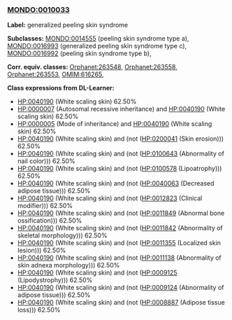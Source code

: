 
### [MONDO:0010033](http://purl.obolibrary.org/obo/MONDO_0010033)
**Label:** generalized peeling skin syndrome

**Subclasses:** [MONDO:0014555](http://purl.obolibrary.org/obo/MONDO_0014555) (peeling skin syndrome type a), [MONDO:0016993](http://purl.obolibrary.org/obo/MONDO_0016993) (generalized peeling skin syndrome type c), [MONDO:0016992](http://purl.obolibrary.org/obo/MONDO_0016992) (peeling skin syndrome type b), 

**Corr. equiv. classes:** [Orphanet:263548](http://www.orpha.net/ORDO/Orphanet_263548), [Orphanet:263558](http://www.orpha.net/ORDO/Orphanet_263558), [Orphanet:263553](http://www.orpha.net/ORDO/Orphanet_263553), [OMIM:616265](http://purl.obolibrary.org/obo/OMIM_616265), 

**Class expressions from DL-Learner:**

- [HP:0040190](http://purl.obolibrary.org/obo/HP_0040190) (White scaling skin) 62.50%
- [HP:0000007](http://purl.obolibrary.org/obo/HP_0000007) (Autosomal recessive inheritance) and [HP:0040190](http://purl.obolibrary.org/obo/HP_0040190) (White scaling skin) 62.50%
- [HP:0000005](http://purl.obolibrary.org/obo/HP_0000005) (Mode of inheritance) and [HP:0040190](http://purl.obolibrary.org/obo/HP_0040190) (White scaling skin) 62.50%
- [HP:0040190](http://purl.obolibrary.org/obo/HP_0040190) (White scaling skin) and (not ([HP:0200041](http://purl.obolibrary.org/obo/HP_0200041) (Skin erosion))) 62.50%
- [HP:0040190](http://purl.obolibrary.org/obo/HP_0040190) (White scaling skin) and (not ([HP:0100643](http://purl.obolibrary.org/obo/HP_0100643) (Abnormality of nail color))) 62.50%
- [HP:0040190](http://purl.obolibrary.org/obo/HP_0040190) (White scaling skin) and (not ([HP:0100578](http://purl.obolibrary.org/obo/HP_0100578) (Lipoatrophy))) 62.50%
- [HP:0040190](http://purl.obolibrary.org/obo/HP_0040190) (White scaling skin) and (not ([HP:0040063](http://purl.obolibrary.org/obo/HP_0040063) (Decreased adipose tissue))) 62.50%
- [HP:0040190](http://purl.obolibrary.org/obo/HP_0040190) (White scaling skin) and (not ([HP:0012823](http://purl.obolibrary.org/obo/HP_0012823) (Clinical modifier))) 62.50%
- [HP:0040190](http://purl.obolibrary.org/obo/HP_0040190) (White scaling skin) and (not ([HP:0011849](http://purl.obolibrary.org/obo/HP_0011849) (Abnormal bone ossification))) 62.50%
- [HP:0040190](http://purl.obolibrary.org/obo/HP_0040190) (White scaling skin) and (not ([HP:0011842](http://purl.obolibrary.org/obo/HP_0011842) (Abnormality of skeletal morphology))) 62.50%
- [HP:0040190](http://purl.obolibrary.org/obo/HP_0040190) (White scaling skin) and (not ([HP:0011355](http://purl.obolibrary.org/obo/HP_0011355) (Localized skin lesion))) 62.50%
- [HP:0040190](http://purl.obolibrary.org/obo/HP_0040190) (White scaling skin) and (not ([HP:0011138](http://purl.obolibrary.org/obo/HP_0011138) (Abnormality of skin adnexa morphology))) 62.50%
- [HP:0040190](http://purl.obolibrary.org/obo/HP_0040190) (White scaling skin) and (not ([HP:0009125](http://purl.obolibrary.org/obo/HP_0009125) (Lipodystrophy))) 62.50%
- [HP:0040190](http://purl.obolibrary.org/obo/HP_0040190) (White scaling skin) and (not ([HP:0009124](http://purl.obolibrary.org/obo/HP_0009124) (Abnormality of adipose tissue))) 62.50%
- [HP:0040190](http://purl.obolibrary.org/obo/HP_0040190) (White scaling skin) and (not ([HP:0008887](http://purl.obolibrary.org/obo/HP_0008887) (Adipose tissue loss))) 62.50%


